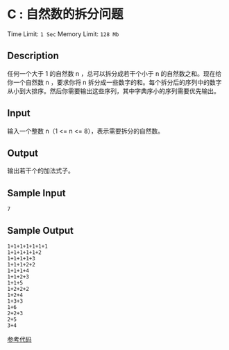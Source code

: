# C : 自然数的拆分问题

Time Limit: `1 Sec`   Memory Limit: `128 Mb`

## Description

任何一个大于 1 的自然数 n ，总可以拆分成若干个小于 n 的自然数之和。现在给你一个自然数 n ，要求你将 n 拆分成一些数字的和。每个拆分后的序列中的数字从小到大排序。然后你需要输出这些序列，其中字典序小的序列需要优先输出。

## Input

输入一个整数 n（1 <= n <= 8），表示需要拆分的自然数。

## Output

输出若干个的加法式子。

## Sample Input

```
7
```

## Sample Output

```
1+1+1+1+1+1+1
1+1+1+1+1+2
1+1+1+1+3
1+1+1+2+2
1+1+1+4
1+1+2+3
1+1+5
1+2+2+2
1+2+4
1+3+3
1+6
2+2+3
2+5
3+4
```



[参考代码](../Solution/C.cpp)

